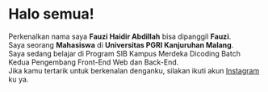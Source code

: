 # Halo semua! 
Perkenalkan nama saya **Fauzi Haidir Abdillah** bisa dipanggil **Fauzi**.\
Saya seorang **Mahasiswa** di **Universitas PGRI Kanjuruhan Malang**.\
Saya sedang belajar di Program SIB Kampus Merdeka Dicoding Batch Kedua Pengembang Front-End Web dan Back-End.\
Jika kamu tertarik untuk berkenalan denganku, silakan ikuti akun [Instagram](https://www.instagram.com/om.ujiii/) ku ya.

<!--
### Hi there 👋
**FauziHaidir/FauziHaidir** is a ✨ _special_ ✨ repository because its `README.md` (this file) appears on your GitHub profile.

Here are some ideas to get you started:

- 🔭 I’m currently working on ...
- 🌱 I’m currently learning ...
- 👯 I’m looking to collaborate on ...
- 🤔 I’m looking for help with ...
- 💬 Ask me about ...
- 📫 How to reach me: ...
- 😄 Pronouns: ...
- ⚡ Fun fact: ...

<p align="left">
<a href="https://github.com/FauziHaidir">
  <img height="180em" src="https://github-readme-stats-eight-theta.vercel.app/api?username=gilangadhan&show_icons=true&theme=algolia&include_all_commits=true&count_private=true"/>
  <img height="180em" src="https://github-readme-stats-eight-theta.vercel.app/api/top-langs/?username=gilangadhan&layout=compact&langs_count=8&theme=algolia"/>
</a>
</p>
-->

